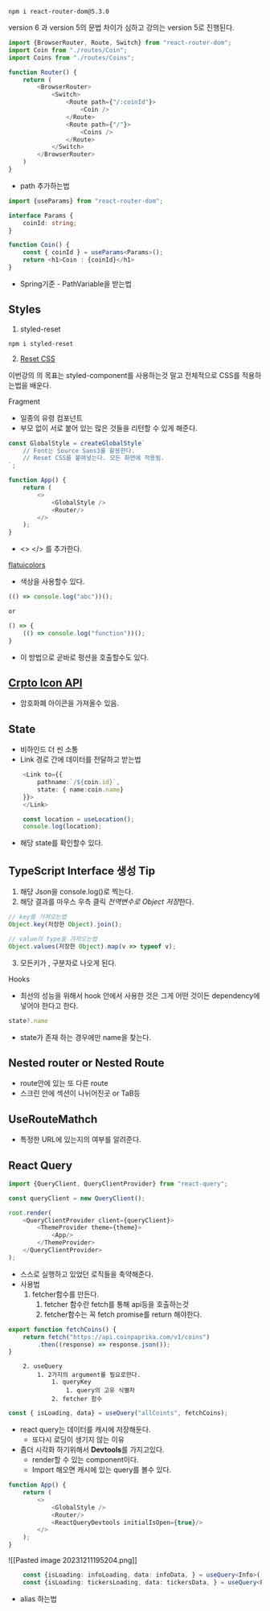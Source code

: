 ```
npm i react-router-dom@5.3.0
```

version 6 과 version 5의 문법 차이가 심하고 강의는 version 5로 진행된다.

```typescript
import {BrowserRouter, Route, Switch} from "react-router-dom";
import Coin from "./routes/Coin";
import Coins from "./routes/Coins";

function Router() {
    return (
        <BrowserRouter>
            <Switch>
                <Route path={"/:coinId"}>
                    <Coin />
                </Route>
                <Route path={"/"}>
                    <Coins />
                </Route>
            </Switch>
        </BrowserRouter>
    )
}
```

- path 추가하는법

```typescript
import {useParams} from "react-router-dom";

interface Params {
    coinId: string;
}

function Coin() {
    const { coinId } = useParams<Params>();
    return <h1>Coin : {coinId}</h1>
}
```

- Spring기준 - PathVariable을 받는법 

## Styles

1. styled-reset
```
npm i styled-reset
```

2. [Reset CSS](https://meyerweb.com/eric/tools/css/reset/)

이번강의 의 목표는 styled-component를 사용하는것 말고 전체적으로 CSS를 적용하는법을 배운다.

Fragment
- 일종의 유령 컴포넌트
- 부모 없이 서로 붙어 있는 많은 것들을 리턴할 수 있게 해준다.
```typescript
const GlobalStyle = createGlobalStyle`
	// Font는 Source Sans3를 활용한다.
	// Reset CSS를 붙여넣는다. 모든 화면에 적용됨.
`;

function App() {
    return (
        <>
            <GlobalStyle />
            <Router/>
        </>
    );
}

```
- <> </> 를 추가한다.

[flatuicolors](https://flatuicolors.com/)
- 색상을 사용할수 있다.

```javascript
(() => console.log("abc"))();

or 

() => {
	(() => console.log("function"))();
}
```
- 이 방법으로 곧바로 펑션을 호출할수도 있다.

## [Crpto Icon API](https://coinicons-api.vercel.app/)
- 암호화폐 아이콘을 가져올수 있음.

## State
- 비하인드 더 씬 소통
- Link 경로 간에 데이터를 전달하고 받는법
```typescript
	<Link to={{
		pathname:`/${coin.id}`,
		state: { name:coin.name}
	}}>
	</Link>
```

```typescript
    const location = useLocation();
    console.log(location);
```
- 해당 state를 확인할수 있다.

## TypeScript Interface 생성 Tip

1. 해당 Json을 console.log()로 찍는다.
2. 해당 결과를 마우스 우측 클릭 *전역변수로 Object 저장*한다.
```typescript
// key를 가져오는법
Object.key(저장한 Object).join();

// value의 type을 가져오는법
Object.values(저장한 Object).map(v => typeof v);
```
3. 모든키가 , 구분자로 나오게 된다.


Hooks
- 최선의 성능을 위해서 hook 안에서 사용한 것은 그게 어떤 것이든 dependency에 넣어야 한다고 한다.

```typescript
state?.name
```
- state가 존재 하는 경우에만 name을 찾는다.

## Nested router or Nested Route
- route안에 있는 또 다른 route
- 스크린 안에 섹션이 나뉘어진곳 or TaB등

## UseRouteMathch
- 특정한 URL에 있는지의 여부를 알려준다.

## React Query
```typescript
import {QueryClient, QueryClientProvider} from "react-query";

const queryClient = new QueryClient();

root.render(
    <QueryClientProvider client={queryClient}>
        <ThemeProvider theme={theme}>
            <App/>
        </ThemeProvider>
    </QueryClientProvider>
);
```
- 스스로 실행하고 있었던 로직들을 축약해준다.
- 사용법
	1.  fetcher함수를 만든다.
		1. fetcher 함수란 fetch를 통해 api등을 호출하는것
		2. fetcher함수는 꼭 fetch promise를 return 해야한다.
```typescript
export function fetchCoins() {
    return fetch("https://api.coinpaprika.com/v1/coins")
        .then((response) => response.json());
}	
```

		2. useQuery
			1. 2가지의 argument를 필요로한다.
				1. queryKey
					1. query의 고유 식별자
				2. fetcher 함수
```typescript
const { isLoading, data} = useQuery("allCoints", fetchCoins);
```
- react query는 데이터를 캐시에 저장해둔다.
	- 또다시 로딩이 생기지 않는 이유
- 좀더 시각화 하기위해서 **Devtools**를 가지고있다.
	- render할 수 있는 component이다.
	- Import 해오면 캐시에 있는 query를 볼수 있다.
```typescript
function App() {
    return (
        <>
            <GlobalStyle />
            <Router/>
            <ReactQueryDevtools initialIsOpen={true}/>
        </>
    );
}
```
![[Pasted image 20231211195204.png]]
```typescript
    const {isLoading: infoLoading, data: infoData, } = useQuery<Info>(["info",coinId], () => fetchCoinInfo(coinId));
    const {isLoading: tickersLoading, data: tickersData, } = useQuery<Price>(["tickers",coinId], () => fetchCoinTickers(coinId));

```
- alias 하는법